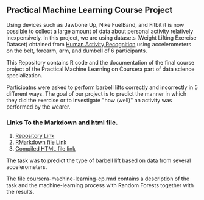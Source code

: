 ## Practical Machine Learning Course Project
Using devices such as Jawbone Up, Nike FuelBand, and Fitbit it is now possible to collect a large amount of data about personal activity relatively inexpensively. In this project, we are using datasets (Weight Lifting Exercise Dataset) obtained from [Human Activity Recognition](http://groupware.les.inf.puc-rio.br/har) using accelerometers on the belt, forearm, arm, and dumbell of 6 participants. 


This Repository contains R code and the documentation of the final course project of the Practical Machine Learning on Coursera part of data science specialization.

Participatns were asked to perform barbell lifts correctly and incorrectly in 5 different ways. The goal of our project is to predict the manner in which they did the exercise or to investigate "how (well)" an activity was performed by the wearer. 

### Links To the Markdown and html file.
1. [Repository Link]()
2. [RMarkdown file Link]()
3. [Compiled HTML file link]()

The task was to predict the type of barbell lift based on data from several accelerometers.

The file coursera-machine-learning-cp.rmd contains a description of the task and the machine-learning process with Random Forests together with the results.
